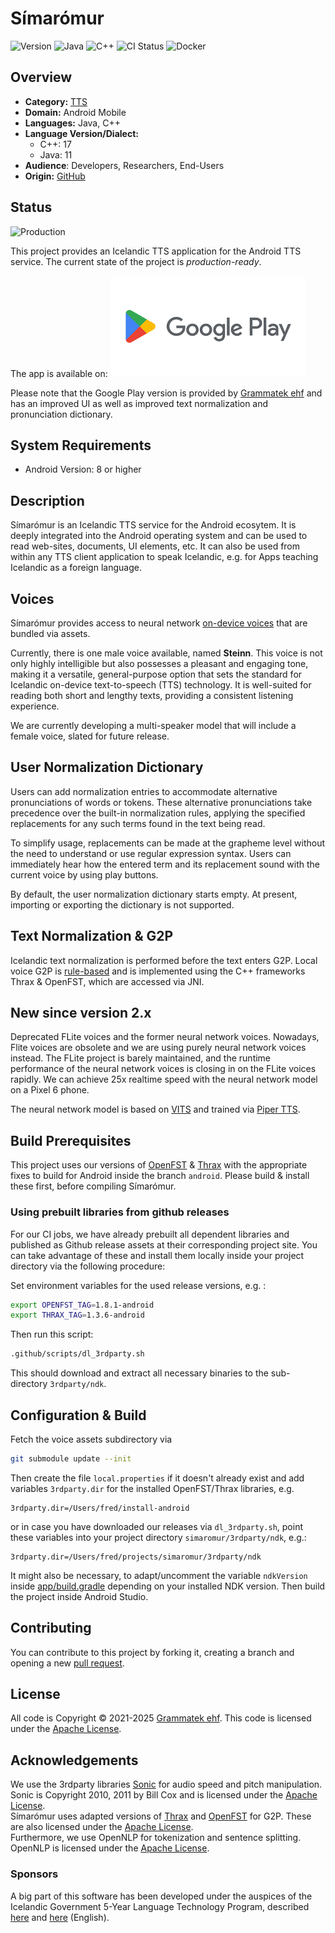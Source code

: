 # Símarómur

![Version](https://img.shields.io/badge/Version-M12-darkviolet)
![Java](https://img.shields.io/badge/Java-11-blue?logo=python&logoColor=white)
![C++](https://img.shields.io/badge/C++-17-blue?logo=python&logoColor=white)
![CI Status](https://github.com/icelandic-lt/simaromur/actions/workflows/build.yml/badge.svg)
![Docker](https://img.shields.io/badge/Docker-[unavailable]-red)

## Overview
- **Category:** [TTS](https://github.com/icelandic-lt/icelandic-lt/blob/main/doc/tts.md)
- **Domain:** Android Mobile
- **Languages:** Java, C++
- **Language Version/Dialect:** 
  - C++: 17
  - Java: 11
- **Audience**: Developers, Researchers, End-Users
- **Origin:** [GitHub](https://www.github.com/grammatek(simaromur))

## Status
![Production](https://img.shields.io/badge/Production-darkgreen)

This project provides an Icelandic TTS application for the Android TTS service. The current state of the project is *production-ready*.

The app is available on:
[<img src="doc/google_play.png" alt="Google Play">](https://play.google.com/store/apps/details?id=com.grammatek.simaromur)

Please note that the Google Play version is provided by [Grammatek ehf](https://www.grammatek.com) and has an improved UI as well as improved text normalization and pronunciation dictionary.

## System Requirements
- Android Version: 8 or higher

## Description

Símarómur is an Icelandic TTS service for the Android ecosytem. It is deeply integrated into the Android operating system and can be used to read web-sites, documents, UI elements, etc. It can also be used from within any TTS client application to speak Icelandic, e.g. for Apps teaching Icelandic as a foreign language.

## Voices

Símarómur provides access to neural network [on-device voices](https://github.com/icelandic-lt/simaromur_voices) that are bundled via assets.

Currently, there is one male voice available, named **Steinn**. This voice is not only highly intelligible but also possesses a pleasant and engaging tone, making it a versatile, general-purpose option that sets the standard for Icelandic on-device text-to-speech (TTS) technology. It is well-suited for reading both short and lengthy texts, providing a consistent listening experience.

We are currently developing a multi-speaker model that will include a female voice, slated for
future release.

## User Normalization Dictionary

Users can add normalization entries to accommodate alternative pronunciations of words or tokens. These alternative pronunciations take precedence over the built-in normalization rules, applying the specified replacements for any such terms found in the text being read.

To simplify usage, replacements can be made at the grapheme level without the need to understand or use regular expression syntax. Users can immediately hear how the entered term and its replacement sound with the current voice by using play buttons.

By default, the user normalization dictionary starts empty. At present, importing or exporting the dictionary is not supported.

## Text Normalization & G2P

Icelandic text normalization is performed before the text enters G2P.
Local voice G2P is [rule-based](https://github.com/icelandic-lt/g2p-thrax) and is implemented using the C++
frameworks Thrax & OpenFST, which are accessed via JNI.

## New since version 2.x
Deprecated FLite voices and the former neural network voices. Nowadays, Flite voices are obsolete and we are using purely neural network voices instead. The FLite project is barely maintained, and the runtime performance of the neural network voices is closing in on the FLite voices rapidly.
We can achieve 25x realtime speed with the neural network model on a Pixel 6 phone.

The neural network model is based on [VITS](https://github.com/jaywalnut310/vits) and trained via [Piper TTS](https://github.com/rhasspy/piper). 

## Build Prerequisites

This project uses our versions of [OpenFST](https://github.com/icelandic-lt/openfst) & [Thrax](https://github.com/icelandic-lt/thrax) with the appropriate fixes to build for Android inside the branch `android`. Please build & install these first, before compiling Símarómur.

### Using prebuilt libraries from github releases

For our CI jobs, we have already prebuilt all dependent libraries and published as Github release assets at their corresponding project site. You can take advantage of these and install them locally inside your project directory via the following procedure:

Set environment variables for the used release versions, e.g. :

```bash
export OPENFST_TAG=1.8.1-android
export THRAX_TAG=1.3.6-android
```

Then run this script:

```bash
.github/scripts/dl_3rdparty.sh
```

This should download and extract all necessary binaries to the sub-directory `3rdparty/ndk`.

## Configuration & Build

Fetch the voice assets subdirectory via

```bash
git submodule update --init
```

Then create the file `local.properties` if it doesn't already exist and add variables `3rdparty.dir` for the installed OpenFST/Thrax libraries, e.g.

```text
3rdparty.dir=/Users/fred/install-android
```

or in case you have downloaded our releases via `dl_3rdparty.sh`, point these variables into your project directory `simaromur/3rdparty/ndk`, e.g.:

```text
3rdparty.dir=/Users/fred/projects/simaromur/3rdparty/ndk
```

It might also be necessary, to adapt/uncomment the variable `ndkVersion` inside
[app/build.gradle](app/build.gradle) depending on your installed NDK version. Then build the project inside Android Studio.

## Contributing

You can contribute to this project by forking it, creating a branch and opening a new
[pull request](https://github.com/icelandic-lt/simaromur/pulls).

## License

All code is Copyright © 2021-2025 [Grammatek ehf](https://www.grammatek.com). This code is licensed under the [Apache License](LICENSE-APACHE2).

## Acknowledgements
We use the 3rdparty libraries [Sonic](https://github.com/waywardgeek/sonic) for audio speed and pitch manipulation.
Sonic is Copyright 2010, 2011 by Bill Cox and is licensed under the [Apache License](LICENSE-APACHE2).<br>
Símarómur uses adapted versions of [Thrax](https://www.openfst.org/twiki/bin/view/GRM/Thrax) and [OpenFST](https://www.openfst.org/twiki/bin/view/FST/WebHome) for G2P. These are also licensed under the [Apache License](LICENSE-APACHE2). <br>
Furthermore, we use OpenNLP for tokenization and sentence splitting. OpenNLP is licensed under the [Apache License](LICENSE-APACHE2).

### Sponsors
A big part of this software has been developed under the auspices of the Icelandic Government 5-Year Language Technology Program, described [here](https://www.stjornarradid.is/lisalib/getfile.aspx?itemid=56f6368e-54f0-11e7-941a-005056bc530c) and [here](https://clarin.is/media/uploads/mlt-en.pdf) (English).
